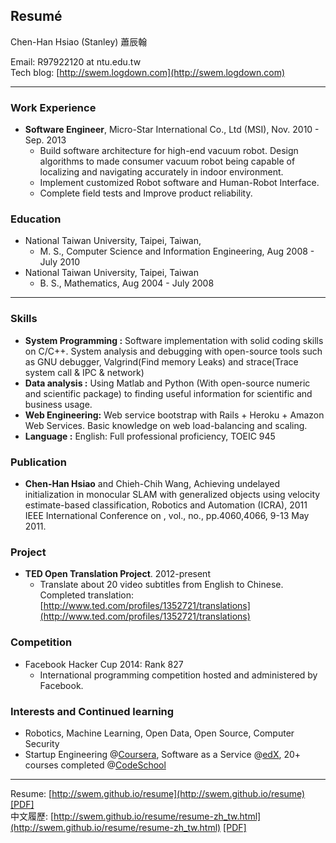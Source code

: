 ## Resumé


Chen-Han Hsiao (Stanley) 蕭辰翰

Email: R97922120 at ntu.edu.tw  
Tech blog: [http://swem.logdown.com](http://swem.logdown.com)

---------------------------------------

### Work Experience

*   **Software Engineer**, Micro-Star International Co., Ltd (MSI),
    Nov. 2010 - Sep. 2013
    - Build software architecture for high-end vacuum robot. Design algorithms to made consumer vacuum robot being capable of localizing and navigating accurately in indoor environment.
    - Implement customized Robot software and Human-Robot Interface.
    - Complete field tests and Improve product reliability.

### Education

*   National Taiwan University, Taipei, Taiwan, 
    * M. S., Computer Science and Information Engineering, Aug 2008 - July 2010
*   National Taiwan University, Taipei, Taiwan
    * B. S., Mathematics, Aug 2004 - July 2008

---------------------------------------

### Skills

*   **System Programming :** Software implementation with solid coding skills on C/C++. System analysis and debugging with open-source tools such as GNU debugger, Valgrind(Find memory Leaks) and strace(Trace system call & IPC & network)
*   **Data analysis :** Using Matlab and Python (With open-source numeric and scientific package) to finding useful information for scientific and business usage.
*   **Web Engineering:** Web service bootstrap with Rails + Heroku + Amazon Web Services. Basic knowledge on web load-balancing and scaling.
*   **Language :** English: Full professional proficiency, TOEIC 945

### Publication

*   **Chen-Han Hsiao** and Chieh-Chih Wang, Achieving undelayed initialization in monocular SLAM with generalized objects using velocity estimate-based classification, Robotics and Automation (ICRA), 2011 IEEE International Conference on , vol., no., pp.4060,4066, 9-13 May 2011.

### Project

*   **TED Open Translation Project**. 2012-present
    -  Translate about 20 video subtitles from English to Chinese. Completed translation: [http://www.ted.com/profiles/1352721/translations](http://www.ted.com/profiles/1352721/translations)

### Competition

*   Facebook Hacker Cup 2014: Rank 827
    - International programming competition hosted and administered by Facebook.

### Interests and Continued learning

*   Robotics, Machine Learning, Open Data, Open Source, Computer Security
*   Startup Engineering @[Coursera](https://www.coursera.org/), Software as a Service @[edX](https://www.edx.org/), 20+ courses completed @[CodeSchool](https://www.codeschool.com/users/swem)

---------------------------------------

Resume: [http://swem.github.io/resume](http://swem.github.io/resume) [[PDF]](https://raw.github.com/swem/resume/master/resume.pdf)  
中文履歷: [http://swem.github.io/resume/resume-zh_tw.html](http://swem.github.io/resume/resume-zh_tw.html) [[PDF]](https://raw.github.com/swem/resume/master/resume-zh_tw.pdf)
